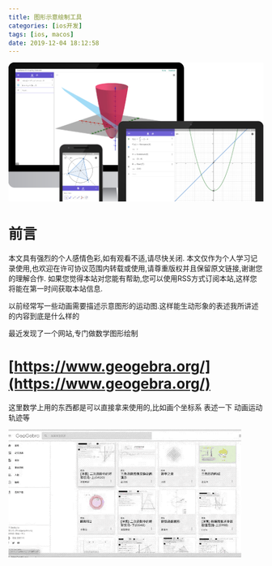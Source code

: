 ```yaml
---
title: 图形示意绘制工具
categories: [ios开发]
tags: [ios, macos]
date: 2019-12-04 18:12:58
---
```


![](/assets/images/20191204MathGraphicTool/MathGraphic.png)

# 前言

本文具有强烈的个人感情色彩,如有观看不适,请尽快关闭. 本文仅作为个人学习记录使用,也欢迎在许可协议范围内转载或使用,请尊重版权并且保留原文链接,谢谢您的理解合作. 如果您觉得本站对您能有帮助,您可以使用RSS方式订阅本站,这样您将能在第一时间获取本站信息.



以前经常写一些动画需要描述示意图形的运动图.这样能生动形象的表述我所讲述的内容到底是什么样的
 

最近发现了一个网站,专门做数学图形绘制

# [https://www.geogebra.org/](https://www.geogebra.org/)



这里数学上用的东西都是可以直接拿来使用的,比如画个坐标系 表述一下 动画运动轨迹等

![](/assets/images/20191204MathGraphicTool/MathGraphicOverView.gif)

